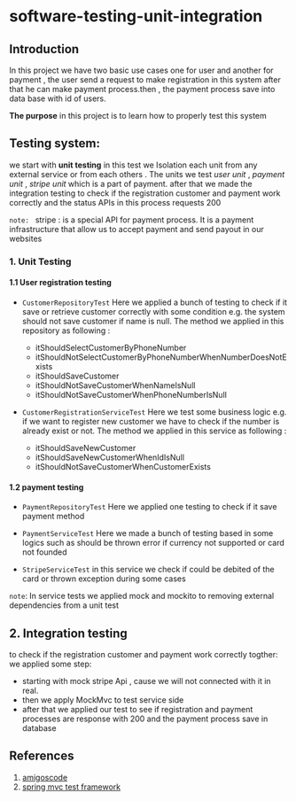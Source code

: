 # software-testing-unit-integration

## Introduction
In this project we have two basic use cases one for user and another for payment , the user send a request to make registration in this system after that he can make payment process.then ,  the payment process save into data base with id of users.

**The purpose** in this project is to learn how to properly test this system

## Testing system:
we start with **unit testing** in this test we Isolation each unit from any external service or from each others
. The units we test *user unit* , 
*payment unit* , *stripe unit* which is a part of payment. 
after that we made the integration testing to check if the registration customer and payment  work correctly and the status APIs in this process requests 200

`note: ` stripe : is a special API for payment process. It is a payment infrastructure that allow us to accept payment and send payout in our websites

### 1. Unit Testing
#### 1.1 User registration testing
- ```CustomerRepositoryTest```
  Here we applied a bunch of testing to check if it save or retrieve customer correctly with some condition e.g. the system should not save customer if name is null. The method we applied in this repository as following :
  - itShouldSelectCustomerByPhoneNumber
  - itShouldNotSelectCustomerByPhoneNumberWhenNumberDoesNotExists
  - itShouldSaveCustomer
  - itShouldNotSaveCustomerWhenNameIsNull
  - itShouldNotSaveCustomerWhenPhoneNumberIsNull
  
- ```CustomerRegistrationServiceTest```
  Here we test some business logic e.g. if we want to register new customer we have to check if the number is already exist or not. The method we applied in this service as following :
  -  itShouldSaveNewCustomer
  - itShouldSaveNewCustomerWhenIdIsNull
  - itShouldNotSaveCustomerWhenCustomerExists

#### 1.2 payment testing
- ```PaymentRepositoryTest```
  Here we applied one testing to check if it save payment method
 
- ```PaymentServiceTest```
  Here we made a bunch of testing based in some logics such as should be thrown error if currency not supported or card not founded
- ```StripeServiceTest```
  in this service we check if could be debited of the  card or thrown exception during some cases

`note`:  In service tests we applied mock and mockito to removing external dependencies  from a unit test
## 2. Integration testing

to check if the registration customer and payment  work correctly togther:
we applied some step:
- starting with mock stripe Api , cause we will not connected with it in real.
- then we apply MockMvc to test service side
- after that we applied our test to see if registration and payment processes are response with 200 and the payment process save in database






## References 
1. [amigoscode](https://amigoscode.com/p/software-testing)
2. [spring mvc test framework](https://docs.spring.io/spring-framework/reference/testing/spring-mvc-test-framework.html)